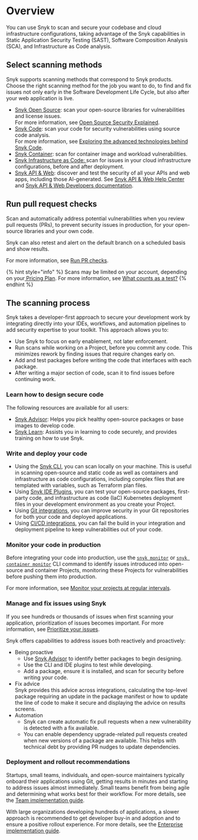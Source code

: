 # Overview

You can use Snyk to scan and secure your codebase and cloud infrastructure configurations, taking advantage of the Snyk capabilities in Static Application Security Testing (SAST), Software Composition Analysis (SCA), and  Infrastructure as Code analysis.

## Select scanning methods

Snyk supports scanning methods that correspond to Snyk products. Choose the right scanning method for the job you want to do, to find and fix issues not only early in the Software Development Life Cycle, but also after your web application is live.

* [Snyk Open Source](snyk-open-source/): scan your open-source libraries for vulnerabilities and license issues.\
  For more information, see [Open Source Security Explained](https://snyk.io/series/open-source-security/).
* [Snyk Code](snyk-code/): scan your code for security vulnerabilities using source code analysis.\
  For more information, see [Exploring the advanced technologies behind Snyk Code](https://snyk.io/blog/advanced-technologies-behind-snyk-code/).
* [Snyk Container](snyk-container/): scan for container image and workload vulnerabilities.
* [Snyk Infrastructure as Code: ](snyk-iac/)scan for issues in your cloud infrastructure configurations, before and after deployment.
* [Snyk API & Web](https://snyk.io/product/dast-api-web/): discover and test the security of all your APIs and web apps, including those AI-generated. See [Snyk API & Web Help Center](https://help.probely.com/en/) and [Snyk API & Web Developers documentation](https://developers.probely.com/).

## Run pull request checks

Scan and automatically address potential vulnerabilities when you review pull requests (PRs), to prevent security issues in production, for your open-source libraries and your own code.

Snyk can also retest and alert on the default branch on a scheduled basis and show results.&#x20;

For more information, see [Run PR checks](pull-requests/pull-request-checks/).

{% hint style="info" %}
Scans may be limited on your account, depending on your[ Pricing Plan](../implementation-and-setup/enterprise-implementation-guide/trial-limitations.md). For more information, see [What counts as a test?](../snyk-data-and-governance/what-counts-as-a-test.md)
{% endhint %}

## The scanning process

Snyk takes a developer-first approach to secure your development work by integrating directly into your IDEs, workflows, and automation pipelines to add security expertise to your toolkit. This approach allows you to:

* Use Snyk to focus on early enablement, not later enforcement.
* Run scans while working on a Project, before you commit any code. This minimizes rework by finding issues that require changes early on.
* Add and test packages before writing the code that interfaces with each package.
* After writing a major section of code, scan it to find issues before continuing work.

### Learn how to design secure code

The following resources are available for all users:

* [Snyk Advisor](https://snyk.io/advisor): Helps you pick healthy open-source packages or base images to develop code.
* [Snyk Learn](https://learn.snyk.io/): Assists you in learning to code securely, and provides training on how to use Snyk.

### Write and deploy your code

* Using the [Snyk CLI](../developer-tools/snyk-cli/), you can scan locally on your machine. This is useful in scanning open-source and static code as well as containers and infrastructure as code configurations, including complex files that are templated with variables, such as Terraform plan files.
* Using [Snyk IDE Plugins](../developer-tools/snyk-ide-plugins-and-extensions/), you can test your open-source packages, first-party code, and infrastructure as code (IaC) Kubernetes deployment files in your development environment as you create your Project.
* Using [Git integrations](../developer-tools/scm-integrations/organization-level-integrations/), you can improve security in your Git repositories for both your code and deployed applications.
* Using [CI/CD integrations](../developer-tools/snyk-ci-cd-integrations/), you can fail the build in your integration and deployment pipeline to keep vulnerabilities out of your code.

### Monitor your code in production

Before integrating your code into production, use the [`snyk monitor`](../developer-tools/snyk-cli/commands/monitor.md) or [`snyk container monitor`](../developer-tools/snyk-cli/commands/container-monitor.md) CLI command to identify issues introduced into open-source and container Projects, monitoring these Projects for vulnerabilities before pushing them into production.

For more information, see [Monitor your projects at regular intervals](../developer-tools/snyk-cli/scan-and-maintain-projects-using-the-cli/monitor-your-projects-at-regular-intervals.md).

### Manage and fix issues using Snyk

If you see hundreds or thousands of issues when first scanning your application, prioritization of issues becomes important. For more information, see [Prioritize your issues](../manage-risk/prioritize-issues-for-fixing/).

Snyk offers capabilities to address issues both reactively and proactively:

* Being proactive
  * Use [Snyk Advisor](https://snyk.io/advisor) to identify better packages to begin designing.
  * Use the CLI and IDE plugins to test while developing.
  * Add a package, ensure it is installed, and scan for security before writing your code.
* Fix advice\
  Snyk provides this advice across integrations, calculating the top-level package requiring an update in the package manifest or how to update the line of code to make it secure and displaying the advice on results screens.
* Automation
  * Snyk can create automatic fix pull requests when a new vulnerability is detected with a fix available.
  * You can enable dependency upgrade-related pull requests created when new versions of a package are available. This helps with technical debt by providing PR nudges to update dependencies.

### Deployment and rollout recommendations

Startups, small teams, individuals, and open-source maintainers typically onboard their applications using Git, getting results in minutes and starting to address issues almost immediately. Small teams benefit from being agile and determining what works best for their workflow. For more details, see the [Team implementation guide](../implementation-and-setup/team-implementation-guide/).

With large organizations developing hundreds of applications, a slower approach is recommended to get developer buy-in and adoption and to ensure a positive rollout experience. For more details, see the [Enterprise implementation guide](../implementation-and-setup/enterprise-implementation-guide/).
